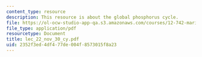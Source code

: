 ```yaml
---
content_type: resource
description: This resource is about the global phosphorus cycle.
file: https://ol-ocw-studio-app-qa.s3.amazonaws.com/courses/12-742-marine-chemistry-fall-2006/2352f3ed4df477de004f8573015f8a23_lec_22_nov_30_cy.pdf
file_type: application/pdf
resourcetype: Document
title: lec_22_nov_30_cy.pdf
uid: 2352f3ed-4df4-77de-004f-8573015f8a23
---
```


